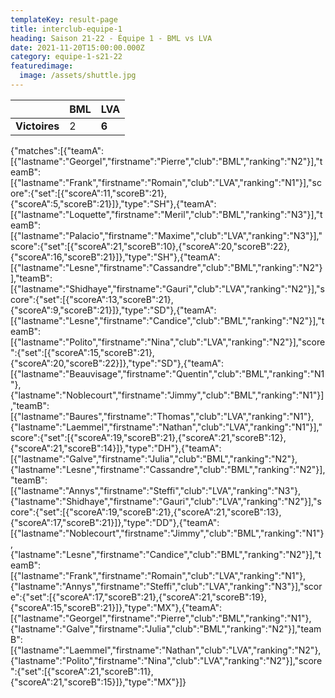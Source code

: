 ```yaml
---
templateKey: result-page
title: interclub-equipe-1
heading: Saison 21-22 - Équipe 1 - BML vs LVA
date: 2021-11-20T15:00:00.000Z
category: equipe-1-s21-22
featuredimage:
  image: /assets/shuttle.jpg
---
```

|               | BML   | LVA |
| ------------- | ----- | --- |
| **Victoires** | 2 | **6**   |

<scoreboard>{"matches":[{"teamA":[{"lastname":"Georgel","firstname":"Pierre","club":"BML","ranking":"N2"}],"teamB":[{"lastname":"Frank","firstname":"Romain","club":"LVA","ranking":"N1"}],"score":{"set":[{"scoreA":11,"scoreB":21},{"scoreA":5,"scoreB":21}]},"type":"SH"},{"teamA":[{"lastname":"Loquette","firstname":"Meril","club":"BML","ranking":"N3"}],"teamB":[{"lastname":"Palacio","firstname":"Maxime","club":"LVA","ranking":"N3"}],"score":{"set":[{"scoreA":21,"scoreB":10},{"scoreA":20,"scoreB":22},{"scoreA":16,"scoreB":21}]},"type":"SH"},{"teamA":[{"lastname":"Lesne","firstname":"Cassandre","club":"BML","ranking":"N2"}],"teamB":[{"lastname":"Shidhaye","firstname":"Gauri","club":"LVA","ranking":"N2"}],"score":{"set":[{"scoreA":13,"scoreB":21},{"scoreA":9,"scoreB":21}]},"type":"SD"},{"teamA":[{"lastname":"Lesne","firstname":"Candice","club":"BML","ranking":"N2"}],"teamB":[{"lastname":"Polito","firstname":"Nina","club":"LVA","ranking":"N2"}],"score":{"set":[{"scoreA":15,"scoreB":21},{"scoreA":20,"scoreB":22}]},"type":"SD"},{"teamA":[{"lastname":"Beauvisage","firstname":"Quentin","club":"BML","ranking":"N1"},{"lastname":"Noblecourt","firstname":"Jimmy","club":"BML","ranking":"N1"}],"teamB":[{"lastname":"Baures","firstname":"Thomas","club":"LVA","ranking":"N1"},{"lastname":"Laemmel","firstname":"Nathan","club":"LVA","ranking":"N1"}],"score":{"set":[{"scoreA":19,"scoreB":21},{"scoreA":21,"scoreB":12},{"scoreA":21,"scoreB":14}]},"type":"DH"},{"teamA":[{"lastname":"Galve","firstname":"Julia","club":"BML","ranking":"N2"},{"lastname":"Lesne","firstname":"Cassandre","club":"BML","ranking":"N2"}],"teamB":[{"lastname":"Annys","firstname":"Steffi","club":"LVA","ranking":"N3"},{"lastname":"Shidhaye","firstname":"Gauri","club":"LVA","ranking":"N2"}],"score":{"set":[{"scoreA":19,"scoreB":21},{"scoreA":21,"scoreB":13},{"scoreA":17,"scoreB":21}]},"type":"DD"},{"teamA":[{"lastname":"Noblecourt","firstname":"Jimmy","club":"BML","ranking":"N1"},{"lastname":"Lesne","firstname":"Candice","club":"BML","ranking":"N2"}],"teamB":[{"lastname":"Frank","firstname":"Romain","club":"LVA","ranking":"N1"},{"lastname":"Annys","firstname":"Steffi","club":"LVA","ranking":"N3"}],"score":{"set":[{"scoreA":17,"scoreB":21},{"scoreA":21,"scoreB":19},{"scoreA":15,"scoreB":21}]},"type":"MX"},{"teamA":[{"lastname":"Georgel","firstname":"Pierre","club":"BML","ranking":"N1"},{"lastname":"Galve","firstname":"Julia","club":"BML","ranking":"N2"}],"teamB":[{"lastname":"Laemmel","firstname":"Nathan","club":"LVA","ranking":"N2"},{"lastname":"Polito","firstname":"Nina","club":"LVA","ranking":"N2"}],"score":{"set":[{"scoreA":21,"scoreB":11},{"scoreA":21,"scoreB":15}]},"type":"MX"}]}</scoreboard>